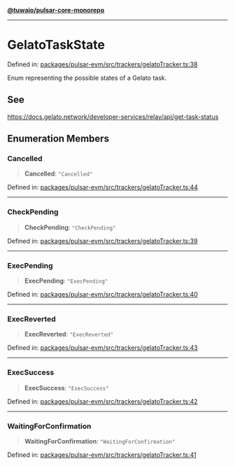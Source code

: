 [**@tuwaio/pulsar-core-monorepo**](../../../README.md)

***

# GelatoTaskState

Defined in: [packages/pulsar-evm/src/trackers/gelatoTracker.ts:38](https://github.com/TuwaIO/pulsar-core/blob/acc55b8ea88c057dc85e11294b5f67ddd97fb9bb/packages/pulsar-evm/src/trackers/gelatoTracker.ts#L38)

Enum representing the possible states of a Gelato task.

## See

https://docs.gelato.network/developer-services/relay/api/get-task-status

## Enumeration Members

### Cancelled

> **Cancelled**: `"Cancelled"`

Defined in: [packages/pulsar-evm/src/trackers/gelatoTracker.ts:44](https://github.com/TuwaIO/pulsar-core/blob/acc55b8ea88c057dc85e11294b5f67ddd97fb9bb/packages/pulsar-evm/src/trackers/gelatoTracker.ts#L44)

***

### CheckPending

> **CheckPending**: `"CheckPending"`

Defined in: [packages/pulsar-evm/src/trackers/gelatoTracker.ts:39](https://github.com/TuwaIO/pulsar-core/blob/acc55b8ea88c057dc85e11294b5f67ddd97fb9bb/packages/pulsar-evm/src/trackers/gelatoTracker.ts#L39)

***

### ExecPending

> **ExecPending**: `"ExecPending"`

Defined in: [packages/pulsar-evm/src/trackers/gelatoTracker.ts:40](https://github.com/TuwaIO/pulsar-core/blob/acc55b8ea88c057dc85e11294b5f67ddd97fb9bb/packages/pulsar-evm/src/trackers/gelatoTracker.ts#L40)

***

### ExecReverted

> **ExecReverted**: `"ExecReverted"`

Defined in: [packages/pulsar-evm/src/trackers/gelatoTracker.ts:43](https://github.com/TuwaIO/pulsar-core/blob/acc55b8ea88c057dc85e11294b5f67ddd97fb9bb/packages/pulsar-evm/src/trackers/gelatoTracker.ts#L43)

***

### ExecSuccess

> **ExecSuccess**: `"ExecSuccess"`

Defined in: [packages/pulsar-evm/src/trackers/gelatoTracker.ts:42](https://github.com/TuwaIO/pulsar-core/blob/acc55b8ea88c057dc85e11294b5f67ddd97fb9bb/packages/pulsar-evm/src/trackers/gelatoTracker.ts#L42)

***

### WaitingForConfirmation

> **WaitingForConfirmation**: `"WaitingForConfirmation"`

Defined in: [packages/pulsar-evm/src/trackers/gelatoTracker.ts:41](https://github.com/TuwaIO/pulsar-core/blob/acc55b8ea88c057dc85e11294b5f67ddd97fb9bb/packages/pulsar-evm/src/trackers/gelatoTracker.ts#L41)
